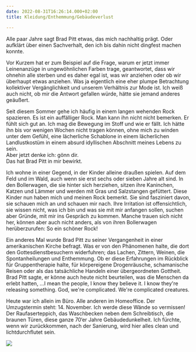 ```yaml
---
date: 2022-08-31T16:26:14.000+02:00
title: Kleidung/Enthemmung/Gebäudeverlust

---
```

Alle paar Jahre sagt Brad Pitt etwas, das mich nachhaltig prägt. Oder aufklärt über einen Sachverhalt, den ich bis dahin nicht dingfest machen konnte.

Vor Kurzem hat er zum Beispiel auf die Frage, warum er jetzt immer Leinenanzüge in ungewöhnlichen Farben trage, geantwortet, dass wir ohnehin alle sterben und es daher egal ist, was wir anziehen oder ob wir überhaupt etwas anziehen. Was ja eigentlich eine eher plumpe Betrachtung kollektiver Vergänglichkeit und unserem Verhältnis zur Mode ist. Ich weiß auch nicht, ob mir die Antwort gefallen würde, hätte sie jemand anderes geäußert.

Seit diesem Sommer gehe ich häufig in einem langen wehenden Rock spazieren. Es ist ein auffälliger Rock. Man kann ihn nicht nicht bemerken. Er fühlt sich gut an. Ich mag die Bewegung im Stoff und wie er fällt. Ich hätte ihn bis vor wenigen Wochen nicht tragen können, ohne mich zu winden unter dem Gefühl, eine lächerliche Schablone in einem lächerlichen Landlustkostüm in einem absurd idyllischen Abschnitt meines Lebens zu sein.  
Aber jetzt denke ich: gönn dir.  
Das hat Brad Pitt in mir bewirkt.

Ich wohne in einer Gegend, in der Kinder alleine draußen spielen. Auf dem Feld und im Wald, auch wenn sie erst sechs oder sieben Jahre alt sind. In den Bollerwagen, die sie hinter sich herziehen, sitzen ihre Kaninchen, Katzen und Lämmer und werden mit Gras und Salzstangen gefüttert. Diese Kinder nun haben mich und meinen Rock bemerkt. Sie sind fasziniert davon, sie schauen mich an und schauen mir nach. Ihre Irritation ist offensichtlich, sie wissen nicht, was ich bin und was sie mit mir anfangen sollen, suchen aber Gründe, mit mir ins Gespräch zu kommen. Manche trauen sich nicht her, können aber auch nicht anders, als von ihren Bollerwagen herüberzurufen: So ein schöner Rock!

Ein anderes Mal wurde Brad Pitt zu seiner Vergangenheit in einer amerikanischen Kirche befragt. Was er von den Phänomenen halte, die dort den Gottesdienstbesuchern widerfuhren; das Lachen, Zittern, Weinen, die Spontanheilungen und Enthemmung. Ob er diese Erfahrungen im Rückblick für Gruppentherapie halte, für körpereigene Drogenräusche, schamanische Reisen oder als das tatsächliche Handeln einer übergeordneten Gottheit. Brad Pitt sagte, er könne auch heute nicht beurteilen, was die Menschen da erlebt hatten, ...I mean the people, I know they believe it. I know they're releasing something. God, we're complicated. We're complicated creatures.

Heute war ich allein im Büro. Alle anderen im Homeoffice. Der Umzugstermin steht: 14. November. Ich werde diese Wände so vermissen! Der Raufaserteppich, das Waschbecken neben dem Schreibtisch, die braunen Türen, diese ganze 70‘er Jahre Gebäudedunkelheit. Ich fürchte, wenn wir zurückkommen, nach der Sanierung, wird hier alles clean und lichtdurchflutet sein.

![](/uploads/wand-backstein.jpg)